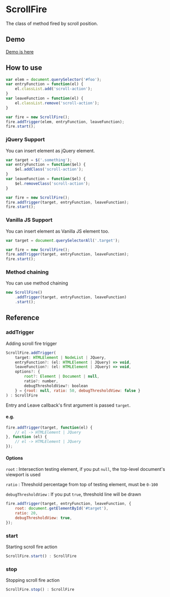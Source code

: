 # ScrollFire

The class of method fired by scroll position.

## Demo

[Demo is here](https://lionheart-co-jp.github.io/ScrollFire.js/)

## How to use

```js
var elem = document.querySelector('#foo');
var entryFunction = function(el) {
    el.classList.add('scroll-action');
}
var leaveFunction = function(el) {
    el.classList.remove('scroll-action');
}

var fire = new ScrollFire();
fire.addTrigger(elem, entryFunction, leaveFunction);
fire.start();
```

### jQuery Support

You can insert element as jQuery element.

```js
var target = $('.something');
var entryFunction = function($el) {
    $el.addClass('scroll-action');
}
var leaveFunction = function($el) {
    $el.removeClass('scroll-action');
}

var fire = new ScrollFire();
fire.addTrigger(target, entryFunction, leaveFunction);
fire.start();
```

### Vanilla JS Support

You can insert element as Vanilla JS element too.

```js
var target = document.querySelectorAll('.target');

var fire = new ScrollFire();
fire.addTrigger(target, entryFunction, leaveFunction);
fire.start();
```

### Method chaining

You can use method chaining

```js
new ScrollFire()
    .addTrigger(target, entryFunction, leaveFunction)
    .start();
```

## Reference

### addTrigger

Adding scroll fire trigger

```js
ScrollFire.addTrigger(
    target: HTMLElement | NodeList | JQuery,
    entryFunction?: (el: HTMLElement | JQuery) => void,
    leaveFunction?: (el: HTMLElement | JQuery) => void,
    options?: {
        root?: Element | Document | null,
        ratio?: number,
        debugThresholdView?: boolean
    } = {root: null, ratio: 50, debugThresholdView: false }
) : ScrollFire
```

Entry and Leave callback's first argument is passed `target`.


#### e.g.

```js
fire.addTrigger(target, function(el) {
    // el -> HTMLElement | JQuery
}, function (el) {
    // el -> HTMLElement | JQuery
});
```

#### Options

`root` : Intersection testing element, if you put `null`, the top-level document's viewport is used

`ratio` : Threshold percentage from top of testing element, must be `0-100`

`debugThresholdView` : If you put `true`, threshold line will be drawn

```js
fire.addTrigger(target, entryFunction, leaveFunction, {
    root: document.getElementById('#target'),
    ratio: 20,
    debugThresholdView: true,
});
```

### start

Starting scroll fire action

```js
ScrollFire.start() : ScrollFire
```

### stop

Stopping scroll fire action

```js
ScrollFire.stop() : ScrollFire
```

